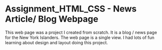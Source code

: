 # Assignment_HTML_CSS - News Article/ Blog Webpage

This web page was a project I created from scratch.
It is a blog / news page for the New York Islanders.
The web page is a single view.
I had lots of fun learning about design and layout doing this project.
